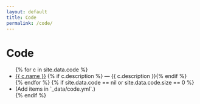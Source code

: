 ```yaml
---
layout: default
title: Code
permalink: /code/
---
```


# Code

<ul class="list list-code">
{% for c in site.data.code %}
  <li>
    <a href="{{ c.url }}" target="_blank" rel="noopener">{{ c.name }}</a>
    {% if c.description %} — {{ c.description }}{% endif %}
  </li>
{% endfor %}
{% if site.data.code == nil or site.data.code.size == 0 %}
  <li>(Add items in `_data/code.yml`.)</li>
{% endif %}
</ul>
